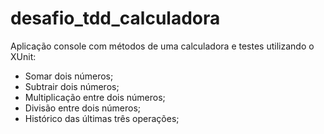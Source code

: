 # desafio_tdd_calculadora

Aplicação console com métodos de uma calculadora e testes utilizando o XUnit:
- Somar dois números;
- Subtrair dois números;
- Multiplicação entre dois números;
- Divisão entre dois números;
- Histórico das últimas três operações;
